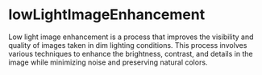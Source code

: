 # lowLightImageEnhancement
Low light image enhancement is a process that improves the visibility and quality of images taken in dim lighting conditions. This process involves various techniques to enhance the brightness, contrast, and details in the image while minimizing noise and preserving natural colors.
